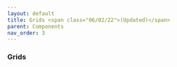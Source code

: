 ```yaml
---
layout: default
title: Grids <span class="06/02/22">(Updated)</span>
parent: Components
nav_order: 3
---
```


### Grids

